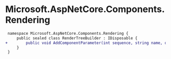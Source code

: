 # Microsoft.AspNetCore.Components.Rendering

``` diff
 namespace Microsoft.AspNetCore.Components.Rendering {
     public sealed class RenderTreeBuilder : IDisposable {
+        public void AddComponentParameter(int sequence, string name, object? value);
     }
 }
```


